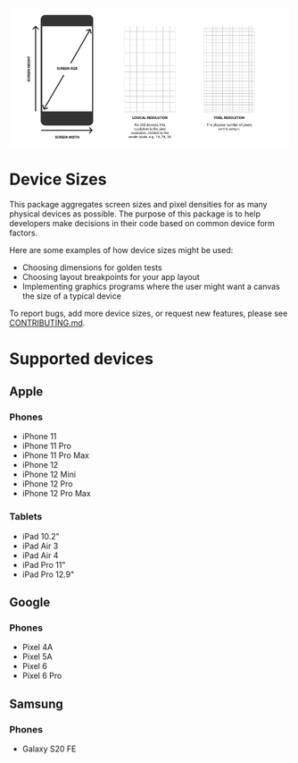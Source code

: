 ![device_sizes header](docs/readme/header.png)

# Device Sizes

This package aggregates screen sizes and pixel densities for as many physical devices as possible. The purpose of this package is to help developers make decisions in their code based on common device form factors.

Here are some examples of how device sizes might be used:

 * Choosing dimensions for golden tests
 * Choosing layout breakpoints for your app layout
 * Implementing graphics programs where the user might want a canvas the size of a typical device
 
To report bugs, add more device sizes, or request new features, please see [CONTRIBUTING.md](CONTRIBUTING.md).

# Supported devices

## Apple

### Phones

* iPhone 11
* iPhone 11 Pro
* iPhone 11 Pro Max
* iPhone 12
* iPhone 12 Mini
* iPhone 12 Pro
* iPhone 12 Pro Max

### Tablets

* iPad 10.2"
* iPad Air 3
* iPad Air 4
* iPad Pro 11"
* iPad Pro 12.9"

## Google

### Phones

* Pixel 4A
* Pixel 5A
* Pixel 6
* Pixel 6 Pro

## Samsung

### Phones

* Galaxy S20 FE
